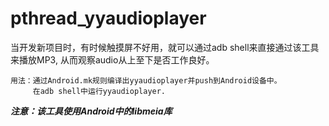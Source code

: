 # pthread_yyaudioplayer
当开发新项目时，有时候触摸屏不好用，就可以通过adb shell来直接通过该工具来播放MP3, 从而观察audio从上至下是否工作良好。  

	用法：通过Android.mk规则编译出yyaudioplayer并push到Android设备中。
	     在adb shell中运行yyaudioplayer.
***注意：该工具使用Android中的libmeia库***